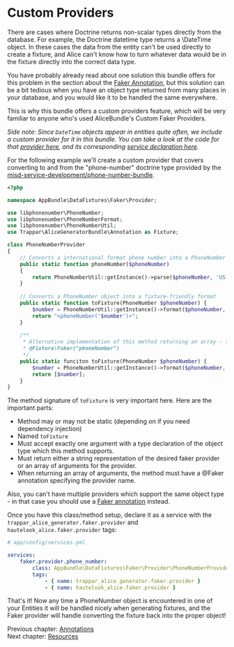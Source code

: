 # Custom Providers

There are cases where Doctrine returns non-scalar types directly from the database. For example, the Doctrine datetime
type returns a \DateTime object. In these cases the data from the entity can't be used directly to create a fixture, and
Alice can't know how to turn whatever data would be in the fixture directly into the correct data type.

You have probably already read about one solution this bundle offers for this problem in the section about the
[Faker Annotation](src/Resources/doc/annotations.md#faker-annotation), but this solution can be a bit tedious when you
have an object type returned from many places in your database, and you would like it to be handled the same everywhere. 

This is why this bundle offers a custom providers feature, which will be very familiar to anyone who's used
AliceBundle's Custom Faker Providers.

*Side note: Since `DateTime` objects appear in entities quite often, we include a custom provider for it in this bundle.
You can take a look at the code for that [provider here](src/DataFixtures/Faker/Provider/SpecificDateTimeProvider.php),
and its corresponding [service declaration here](src/Resources/config/services.yml).*

For the following example we'll create a custom provider that covers converting to and from the "phone-number" doctrine
type provided by the [misd-service-development/phone-number-bundle](https://github.com/misd-service-development/phone-number-bundle).

```php
<?php

namespace AppBundle\DataFixtures\Faker\Provider;

use libphonenumber\PhoneNumber;
use libphonenumber\PhoneNumberFormat;
use libphonenumber\PhoneNumberUtil;
use Trappar\AliceGeneratorBundle\Annotation as Fixture;

class PhoneNumberProvider
{
    // Converts a international format phone number into a PhoneNumber object
    public static function phoneNumber($phoneNumber)
    {
        return PhoneNumberUtil::getInstance()->parse($phoneNumber, 'US')
    }
    
    // Converts a PhoneNumber object into a fixture-friendly format
    public static function toFixture(PhoneNumber $phoneNumber) {
        $number = PhoneNumberUtil::getInstance()->format($phoneNumber, PhoneNumberFormat::E164);
        return "<phoneNumber('$number')>";
    }
    
    /**
     * Alternative implementation of this method returning an array - this will yeild the exact same result
     * @Fixture\Faker("phoneNumber")
     */
    public static funciton toFixture(PhoneNumber $phoneNumber) {
        $number = PhoneNumberUtil::getInstance()->format($phoneNumber, PhoneNumberFormat::E164);
        return [$number];
    }
}
```

The method signature of `toFixture` is very important here. Here are the important parts:

* Method may or may not be static (depending on if you need dependency injection)
* Named `toFixture`
* Must accept exactly one argument with a type declaration of the object type which this method supports.
* Must return either a string representation of the desired faker provider or an array of arguments for the provider.
* When returning an array of arguments, the method must have a @Faker annotation specifying the provider name.

Also, you can't have multiple providers which support the same object type - in that case you should use a 
[Faker annotation](src/Resources/doc/annotations.md#faker-annotation) instead.

Once you have this class/method setup, declare it as a service with the `trappar_alice_generator.faker.provider` and
`hautelook_alice.faker.provider` tags:

```yaml
# app/config/services.yml

services:
    faker.provider.phone_number:
        class: AppBundle\DataFixtures\Faker\Provider\PhoneNumberProvider
        tags: 
            - { name: trappar_alice_generator.faker.provider }
            - { name: hautelook_alice.faker.provider }
```

That's it! Now any time a PhoneNumber object is encountered in one of your Entities it will be handled nicely when
generating fixtures, and the Faker provider will handle converting the fixture back into the proper object!

Previous chapter: [Annotations](annotations.md)<br />
Next chapter: [Resources](../../../README.md#resources)